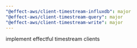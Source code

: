 ```yaml
---
"@effect-aws/client-timestream-influxdb": major
"@effect-aws/client-timestream-query": major
"@effect-aws/client-timestream-write": major
---
```


implement effectful timestream clients
